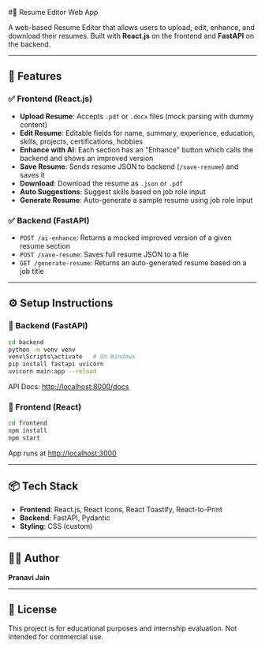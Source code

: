 #📝 Resume Editor Web App

A web-based Resume Editor that allows users to upload, edit, enhance, and download their resumes. Built with **React.js** on the frontend and **FastAPI** on the backend.

---

## 🚀 Features

### ✅ Frontend (React.js)

* **Upload Resume**: Accepts `.pdf` or `.docx` files (mock parsing with dummy content)
* **Edit Resume**: Editable fields for name, summary, experience, education, skills, projects, certifications, hobbies
* **Enhance with AI**: Each section has an "Enhance" button which calls the backend and shows an improved version
* **Save Resume**: Sends resume JSON to backend (`/save-resume`) and saves it
* **Download**: Download the resume as `.json` or `.pdf`
* **Auto Suggestions**: Suggest skills based on job role input
* **Generate Resume**: Auto-generate a sample resume using job role input

### ✅ Backend (FastAPI)

* `POST /ai-enhance`: Returns a mocked improved version of a given resume section
* `POST /save-resume`: Saves full resume JSON to a file
* `GET /generate-resume`: Returns an auto-generated resume based on a job title

---


## ⚙️ Setup Instructions

### 🔹 Backend (FastAPI)

```bash
cd backend
python -m venv venv
venv\Scripts\activate   # On Windows
pip install fastapi uvicorn
uvicorn main:app --reload
```

API Docs: [http://localhost:8000/docs](http://localhost:8000/docs)

### 🔹 Frontend (React)

```bash
cd frontend
npm install
npm start
```

App runs at [http://localhost:3000](http://localhost:3000)

---

## 📦 Tech Stack

* **Frontend**: React.js, React Icons, React Toastify, React-to-Print
* **Backend**: FastAPI, Pydantic
* **Styling**: CSS (custom)

---

## 🙋‍♀️ Author

**Pranavi Jain**


---

## 📄 License

This project is for educational purposes and internship evaluation. Not intended for commercial use.
